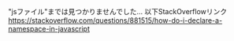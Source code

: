 "jsファイル"までは見つかりませんでした…
以下StackOverflowリンク
https://stackoverflow.com/questions/881515/how-do-i-declare-a-namespace-in-javascript